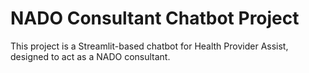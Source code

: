 # NADO Consultant Chatbot Project

This project is a Streamlit-based chatbot for Health Provider Assist, designed to act as a NADO consultant. 